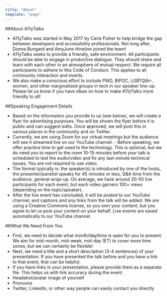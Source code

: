 ```yaml
---
title: "About"
template: "page"
---
```


##About A11yTalks
- A11yTalks was started in May 2017 by Carie Fisher to help bridge the gap between developers and accessibility professionals. Not long after, Donna Bungard and AmyJune Hineline joined the team!
- A11yTalks seeks to provide a friendly, safe environment. All participants should be able to engage in productive dialogue. They should share and learn with each other in an atmosphere of mutual respect. We require all participants to adhere to this Code of Conduct. This applies to all community interaction and events.
- We also make a conscious effort to include PWD, BIPOC, LGBTQIA+, women, and other marginalized groups in tech in our speaker line-up. Please let us know if you have ideas on how to make A11yTalks more friendly to all!

##Speaking Engagement Details
- Based on the information you provide to us (see below), we will create a flyer for advertising purposes. You will be shown the flyer before it is public and can suggest edits. Once approved, we will post this in various places in the community and on Twitter.
- Currently, we are using Zoom for our virtual meetings but the audience will see it streamed live on our YouTube channel. - Before speaking, we offer practice time to get used to the technology. This is optional, but we do need you to report to the room 10-15 minutes before your talk is scheduled to test the audio/video and fix any last-minute technical issues. You are not required to use video.
- The format typically is: the speaker(s) is introduced by one of the hosts, the presenter/panelist speaks for 45 minutes or less, Q&A time from the audience, general wrap-up. On average, we have around 20-50 live participants for each event, but each video garners 100+ views (depending on the topic/speaker).
- After the live event has concluded, it will be posted to our YouTube channel, and captions and any links from the talk will be added. We are using a Creative Commons license, so you own your content, but you agree to let us post your content on your behalf. Live events are saved automatically to our YouTube channel.
 
##What We Need From You
- First, we need to decide what month/day/time is open for you to present. We aim for mid-month, mid-week, mid-day (ET) to cover more time zones, but we can certainly be flexible!
- Next, we need a title and a short description (3-4 sentences) of your presentation. If you have presented the talk before and you have a link to that event, that can be helpful.
- If you have links in your presentation, please provide them as a separate file. This helps us with link accuracy during the event.
- Headshot/avatar image of yourself
- Pronouns
- Twitter, LinkedIn, or other way people can easily contact you directly
